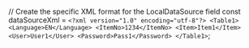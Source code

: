 // Create the specific XML format for the LocalDataSource field
    const dataSourceXml = `<?xml version="1.0" encoding="utf-8"?>
<Table1>
  <Language>EN</Language>
  <ItemNo>1234</ItemNo>
  <Item>Item1</Item>
  <User>User1</User>
  <Password>Pass1</Password>
</Table1>`;
